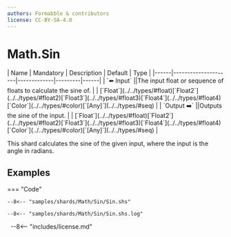 ```yaml
---
authors: Formabble & contributors
license: CC-BY-SA-4.0
---
```



# Math.Sin

<div class="sh-parameters" markdown="1">
| Name | Mandatory | Description | Default | Type |
|------|---------------------|-------------|---------|------|
| `⬅️ Input` ||The input float or sequence of floats to calculate the sine of. | | [`Float`](../../types/#float)[`Float2`](../../types/#float2)[`Float3`](../../types/#float3)[`Float4`](../../types/#float4)[`Color`](../../types/#color)[`[Any]`](../../types/#seq) |
| `Output ➡️` ||Outputs the sine of the input. | | [`Float`](../../types/#float)[`Float2`](../../types/#float2)[`Float3`](../../types/#float3)[`Float4`](../../types/#float4)[`Color`](../../types/#color)[`[Any]`](../../types/#seq) |

</div>

This shard calculates the sine of the given input, where the input is the angle in radians.

## Examples

=== "Code"

  ```x86asm linenums="1"
  --8<-- "samples/shards/Math/Sin/Sin.shs"
  ```

  ```
  --8<-- "samples/shards/Math/Sin/Sin.shs.log"
  ```
&nbsp;
--8<-- "includes/license.md"

